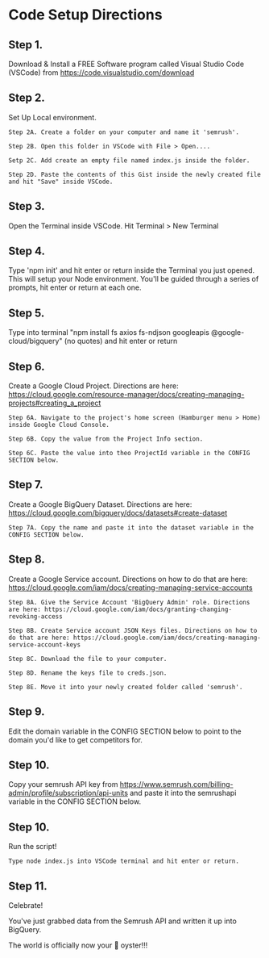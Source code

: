 # Code Setup Directions
## Step 1. 
Download & Install a FREE Software program called Visual Studio Code (VSCode) from https://code.visualstudio.com/download
## Step 2. 
Set Up Local environment. 

    Step 2A. Create a folder on your computer and name it 'semrush'.
    
    Step 2B. Open this folder in VSCode with File > Open....
    
    Setp 2C. Add create an empty file named index.js inside the folder.
    
    Step 2D. Paste the contents of this Gist inside the newly created file and hit "Save" inside VSCode.
    
## Step 3. 
Open the Terminal inside VSCode. Hit Terminal > New Terminal
## Step 4. 
Type 'npm init' and hit enter or return inside the Terminal you just opened.  This will setup your Node environment. You'll be guided through a series of prompts, hit enter or return at each one.
## Step 5. 
Type into terminal "npm install fs axios fs-ndjson googleapis @google-cloud/bigquery"  (no quotes) and hit enter or return
## Step 6. 
Create a Google Cloud Project. Directions are here: https://cloud.google.com/resource-manager/docs/creating-managing-projects#creating_a_project
    
    Step 6A. Navigate to the project's home screen (Hamburger menu > Home) inside Google Cloud Console.
    
    Step 6B. Copy the value from the Project Info section.
    
    Step 6C. Paste the value into theo ProjectId variable in the CONFIG SECTION below.
## Step 7. 
Create a Google BigQuery Dataset. Directions are here: https://cloud.google.com/bigquery/docs/datasets#create-dataset
    
    Step 7A. Copy the name and paste it into the dataset variable in the CONFIG SECTION below.
## Step 8. 
Create a Google Service account. Directions on how to do that are here: https://cloud.google.com/iam/docs/creating-managing-service-accounts
    
    Step 8A. Give the Service Account 'BigQuery Admin' role. Directions are here: https://cloud.google.com/iam/docs/granting-changing-revoking-access
    
    Step 8B. Create Service account JSON Keys files. Directions on how to do that are here: https://cloud.google.com/iam/docs/creating-managing-service-account-keys
    
    Step 8C. Download the file to your computer.
   
    Step 8D. Rename the keys file to creds.json.
    
    Step 8E. Move it into your newly created folder called 'semrush'.
## Step 9. 
Edit the domain variable in the CONFIG SECTION below to point to the domain you'd like to get competitors for.
## Step 10. 
Copy your semrush API key from https://www.semrush.com/billing-admin/profile/subscription/api-units and paste it into the semrushapi variable in the CONFIG SECTION below.
## Step 10. 
Run the script! 

    Type node index.js into VSCode terminal and hit enter or return.
## Step 11. 
Celebrate!  

You've just grabbed data from the Semrush API and written it up into BigQuery.  

The world is officially now your 🦪 oyster!!!
